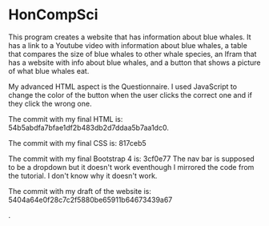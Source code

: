 # HonCompSci

This program creates a website that has information about blue whales. It has a link to a Youtube video with information about blue whales, a table that compares the size of blue whales to other whale species, an Ifram that has a website with info about blue whales, and a button that shows a picture of what blue whales eat. 

My advanced HTML aspect is the Questionnaire. I used JavaScript to change the color of the button when the user clicks the correct one and if they click the wrong one. 

The commit with my final HTML is: 54b5abdfa7bfae1df2b483db2d7ddaa5b7aa1dc0. 

The commit with my final CSS is: 817ceb5

The commit with my final Bootstrap 4 is: 3cf0e77
The nav bar is supposed to be a dropdown but it doesn't work eventhough I mirrored the code from the tutorial. I don't know why it doesn't work. 

The commit with my draft of the website is: 5404a64e0f28c7c2f5880be65911b64673439a67

. 
